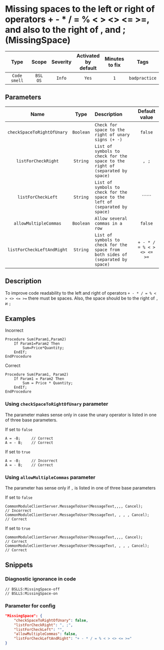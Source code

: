 # Missing spaces to the left or right of operators + - * / = % < > <> <= >=, and also to the right of , and ; (MissingSpace)

Type | Scope | Severity | Activated<br>by default | Minutes<br>to fix | Tags
:-: | :-: | :-: | :-: | :-: | :-:
`Code smell` | `BSL`<br>`OS` | `Info` | `Yes` | `1` | `badpractice`

## Parameters

Name | Type | Description | Default value
:-: | :-: | :-- | :-:
`checkSpaceToRightOfUnary` | `Boolean` | `Check for space to the right of unary signs (+ -)` | `false`
`listForCheckRight` | `String` | `List of symbols to check for the space to the right of (separated by space)` | `, ;`
`listForCheckLeft` | `String` | `List of symbols to check for the space to the left of (separated by space)` | ``````
`allowMultipleCommas` | `Boolean` | `Allow several commas in a row` | `false`
`listForCheckLeftAndRight` | `String` | `List of symbols to check for the space from both sides of (separated by space)` | `+ - * / = % < > <> <= >=`

<!-- Блоки выше заполняются автоматически, не трогать -->

## Description

To improve code readability to the left and right of operators `+ - * / = % < > <> <= >=` there must be spaces.
Also, the space should be to the right of `,` и `;`

## Examples

Incorrect

```bsl
Procedure Sum(Param1,Param2)
    If Param1=Param2 Then
        Sum=Price*Quantity;
    EndIf;
EndProcedure
```

Correct

```bsl
Procedure Sum(Param1, Param2)
    If Param1 = Param2 Then
        Sum = Price * Quantity;
    EndIf;
EndProcedure
```

### Using `checkSpaceToRightOfUnary` parameter

The parameter makes sense only in case the unary operator is listed in one of three base parameters.

If set to `false`

```bsl
А = -B;     // Correct
А = - B;    // Correct
```

If set to `true`

```bsl
А = -B;     // Incorrect
А = - B;    // Correct
```

### Using `allowMultipleCommas` parameter

The parameter has sense only if `,` is listed in one of three base parameters

If set to `false`

```bsl
CommonModuleClientServer.MessageToUser(MessageText,,,, Cancel);        // Incorrect
CommonModuleClientServer.MessageToUser(MessageText, , , , Cancel);     // Correct
```

If set to `true`

```bsl
CommonModuleClientServer.MessageToUser(MessageText,,,, Cancel);        // Correct
CommonModuleClientServer.MessageToUser(MessageText, , , , Cancel);     // Correct
```

## Snippets

<!-- Блоки ниже заполняются автоматически, не трогать -->

### Diagnostic ignorance in code

```bsl
// BSLLS:MissingSpace-off
// BSLLS:MissingSpace-on
```

### Parameter for config

```json
"MissingSpace": {
    "checkSpaceToRightOfUnary": false,
    "listForCheckRight": ", ;",
    "listForCheckLeft": "",
    "allowMultipleCommas": false,
    "listForCheckLeftAndRight": "+ - * / = % < > <> <= >="
}
```
